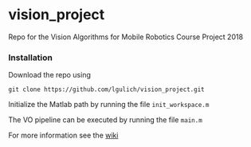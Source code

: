 # vision_project
Repo for the Vision Algorithms for Mobile Robotics Course Project 2018

### Installation

Download the repo using
```
git clone https://github.com/lgulich/vision_project.git
```

Initialize the Matlab path by running the file `init_workspace.m`

The VO pipeline can be executed by running the file `main.m`

For more information see the [wiki](https://github.com/lgulich/vision_project/wiki)
